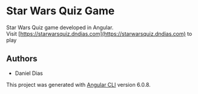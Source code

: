 # Star Wars Quiz Game
Star Wars Quiz game developed in Angular.  
Visit [https://starwarsquiz.dndias.com](https://starwarsquiz.dndias.com) to play

## Authors
* Daniel Dias

This project was generated with [Angular CLI](https://github.com/angular/angular-cli) version 6.0.8.
